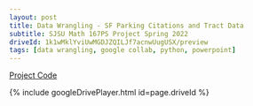 ```yaml
---
layout: post
title: Data Wrangling - SF Parking Citations and Tract Data
subtitle: SJSU Math 167PS Project Spring 2022
driveId: 1k1wMklYviUwMGDJZQILJf7acnwUugUSX/preview
tags: [data wrangling, google collab, python, powerpoint]
---
```

[Project Code](code/parking_violation/Final_Draft_Project_Code.ipynb)

{% include googleDrivePlayer.html id=page.driveId %}



